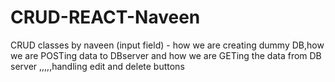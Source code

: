 # CRUD-REACT-Naveen
CRUD classes by naveen (input field) - how we are creating dummy DB,how we are POSTing data to DBserver and how we are GETing the data from DB server ,,,,,handling edit and delete buttons
